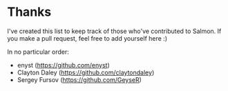 Thanks
======
I've created this list to keep track of those who've contributed to Salmon.
If you make a pull request, feel free to add yourself here :)

In no particular order:  
- enyst (https://github.com/enyst)
- Clayton Daley (https://github.com/claytondaley)
- Sergey Fursov (https://github.com/GeyseR)
